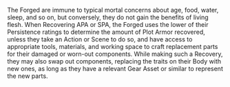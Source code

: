 The Forged are immune to typical mortal concerns about age, food, water, sleep, and so on, but conversely, they do not gain the benefits of living flesh. When Recovering APA or SPA, the Forged uses the lower of their Persistence ratings to determine the amount of Plot Armor recovered, unless they take an Action or Scene to do so, and have access to appropriate tools, materials, and working space to craft replacement parts for their damaged or worn-out components. While making such a Recovery, they may also swap out components, replacing the traits on their Body with new ones, as long as they have a relevant Gear Asset or similar to represent the new parts.